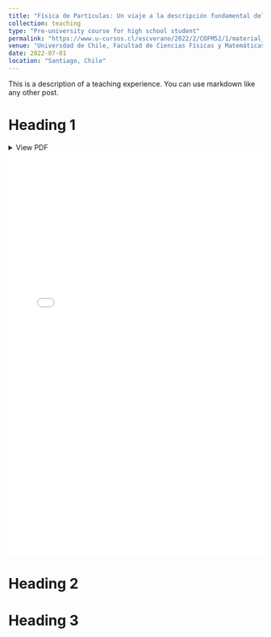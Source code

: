 ```yaml
---
title: "Física de Partículas: Un viaje a la descripción fundamental del universo (COFM52-1) 2022-1"
collection: teaching
type: "Pre-university course for high school student"
permalink: "https://www.u-cursos.cl/escverano/2022/2/COFM52/1/material_docente/"
venue: "Universdad de Chile, Facultad de Ciencias Físicas y Matemáticas"
date: 2022-07-01
location: "Santiago, Chile"
---
```


This is a description of a teaching experience. You can use markdown like any other post.

Heading 1
======
<details>
<summary>View PDF</summary>

<iframe src="/files/2022-1_COFM52-1/Enunciados/Trabajo_Dirigido_Sobre_las_particulas_y_sus_interacciones_en_el_Modelo_Estandar.pdf" width="100%" height="600px"></iframe>

</details>

<iframe src="/files/2022-1_COFM52-1/Enunciados/Trabajo_Dirigido_Sobre_las_particulas_y_sus_interacciones_en_el_Modelo_Estandar.pdf" width="100%" height="800px" style="border: none;">
</iframe>

<div id="pdf-viewer"></div>
<script src="https://cdnjs.cloudflare.com/ajax/libs/pdf.js/2.16.105/pdf.min.js"></script>
<script>
  const url = '/files/2022-1_COFM52-1/Worksheets/Trabajo_Dirigido_Sobre_las_particulas_y_sus_interacciones_en_el_Modelo_Estandar.pdf';
  const loadingTask = pdfjsLib.getDocument(url);
  loadingTask.promise.then(pdf => {
    pdf.getPage(1).then(page => {
      const scale = 1.5;
      const viewport = page.getViewport({ scale });
      const canvas = document.createElement('canvas');
      document.getElementById('pdf-viewer').appendChild(canvas);
      const context = canvas.getContext('2d');
      canvas.height = viewport.height;
      canvas.width = viewport.width;
      page.render({ canvasContext: context, viewport: viewport });
    });
  });
</script>


Heading 2
======

Heading 3
======
